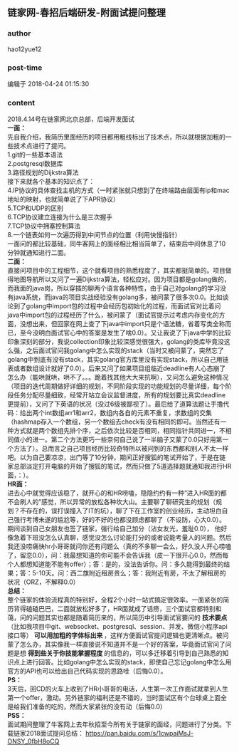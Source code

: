 ## 链家网-春招后端研发-附面试提问整理
### author 
hao12yue12
### post-time 

编辑于  2018-04-24 01:15:30
### content 
<div class="post-topic-des nc-post-content">
 2018.4.14号在链家网北京总部，后端开发面试
 <br/>
 <strong>
  一面：
 </strong>
 <br/>
 先自我介绍，我简历里面经历的项目都用粗线标出了技术点，所以就根据加粗的一些技术点进行了提问。
 <br/>
 1.git的一些基本语法
 <br/>
 2.postgresql数据库
 <br/>
 3.路径规划的Dijkstra算法
 <br/>
 接下来就各个基本的知识点了：
 <br/>
 4.IP协议的具体查找主机的方式（一时紧张就只想到了在终端路由层面有ip和mac地址的映射，也就简单说了下APR协议）
 <br/>
 5.TCP和UDP的区别
 <br/>
 6.TCP协议建立连接为什么是三次握手
 <br/>
 7.TCP协议中拥塞控制算法
 <br/>
 8.一个链表如何一次遍历得到中间节点的位置（利用快慢指针）
 <br/>
 一面问的都比较基础，同牛客网上的面经相比相当简单了，结束后中间休息了10分钟就通知进行二面。
 <br/>
 <strong>
  二面：
 </strong>
 <br/>
 直接问项目中的工程细节，这个就看项目的熟悉程度了，其实都挺简单的。项目做得地图导航所以又问了一遍Dijkstra算法，轻松应对。因为项目都是golang做的，而我面的java岗，所以穿插的聊两个语言各种特性，由于自己对golang的学习没有java系统，而java的项目实战经验没有golang多，被问蒙了很多次0.0。比如谈论到了golang中import包的过程中会经历包初始化的过程，而面试官对比着问java中import包的过程经历了什么，被问蒙了（面试官提示过考虑内存变化的方面，没想出来，但回家在网上查了下java中import只是个语法糖，省着写类全称而已，至今没明白面试官心中的答案是发生了啥0.0）。又让我说了下java中学的比较印象深刻的部分，我说collection印象比较深感觉很强大，golang的类库毕竟没这么强，之后面试官问我golang中怎么实现的stack（当时又被问蒙了，突然忘了golang中到底有没有stack，其实golang官方库里没有实现stack，所以自己用链表或者数组设计就好了0.0）。后来又问了如果项目组临近deadline有人心态崩了怎么办（能哄就哄，哄不了。。。跪着找其他大大来抗啊），又问怎么避免这种情况（项目的迭代周期做好详细的规划，不同阶段实现的功能规划的尽量详细，每个阶段任务分配尽量细致，经常开站立会议监督进度，所有的规划要比真实deadline更提前），又问了下英语的状况（没过6级被鄙视了）。最后给了道算法题让手撸代码：给出两个int数组arr1和arr2，数组内各自的元素不重复，求数组的交集（hashmap存入一个数组，另一个数组去check有没有相同的即可。当然还有一种方式就是两个数组先排个序，之后依次比较是否相同，相同指针共同进一，不相同值小的进一。第二个方法更巧一些奈何自己说了一半脑子又蒙了0.0只好用第一个方法了）。总而言之自己项目经历比较奇特所以被问到的东西都和别人不太一样吧。以为自己要凉凉，出门等了10分钟，期间正好搜狐的笔试开始了，于是在链家总部淡定打开电脑的开始了搜狐的笔试，然而只做了5道选择题就通知我进行HR面，：）。
 <br/>
 <strong>
  HR面：
 </strong>
 <br/>
 进去心中就觉得应该稳了，就开心的和HR唠嗑，隐隐约约有一种“进入HR面的都不会刷人的”感觉，所以异常的放松各种坎大山。主要聊了聊研究生的规划（规划？不存在的，误打误撞入了IT的坑），聊了下在工作室的创业经历，主动坦白自己强行考博未遂的尴尬等，好的不好的也都没顾虑都聊了（不设防，心大0.0）。
 <span>
  期间谈到自己女朋友也签了链家，强行给自己加分（沾女友光，羞耻0.0），
 </span>
 他好像急着下班没怎么认真聊，感觉没怎么讨论能打分的或者说能考量人的问题。然后我还没唠痛快hr小哥哥就问你还有问题么（真的不多聊一会么，好久没人开心唠嗑了，留恋0.0），问：我最想知道的你可能不会告诉我（皮一下很开心0.0，然而每个人都想知道能不能有offer）；答：是的，没法告诉你。问：多久能得到最终的结果；答：5-10天。问：西二旗附近租房贵么；答：我附近有房，不太了解租房的状况（ORZ，不解释0.0）
 <br/>
 <strong>
  总结：
 </strong>
 <br/>
 整个链家的体验流程真的特别好，全程2个小时一站式搞定很效率。一面紧张的简历背得磕磕巴巴，二面就放松好多了，HR面就成了话痨，三个面试官都特别和蔼，问的问题其实也都是随着简历来的，所以简历中引导面试官要问的
 <strong>
  技术要点
 </strong>
 （比如我项目中git、websocket、postgresql、session、并发、微信小程序api接口等）
 <strong>
  可以用加粗的字体标出来
 </strong>
 ，这样方便面试官提问逻辑也更清晰点。被问蒙了怎么办，其实像我一样直接说不知道并不是一个好的答案，毕竟面试官问了问题是想
 <strong>
  得到些关于你技能掌握程度
 </strong>
 的信息的，可以多迁移着引导到自己熟悉的知识点上进行回答。比如golang中怎么实现的stack，即使自己忘记golang中怎么用官方的API也可以给出自己代码实现的思路哇（后悔0.0）。
 <br/>
 <strong>
  PS：
 </strong>
 <br/>
 <div>
  3天后，回CD的火车上收到了HR小哥哥的电话，人生第一次工作面试就拿到人生第一个offer，激动。另外链家的福利还是不错的，当时面试区有个台球桌上面全是给我们准备的吃的，然而大家紧张的没有动（后悔0.0）
 </div>
 <div>
  <strong>
   PSS：
  </strong>
 </div>
 <div>
  面试期间整理了牛客网上去年秋招至今所有关于链家的面经，问题进行了分类。下载链家2018面试提问总结：
  <a href="https://pan.baidu.com/s/1cwpaiMsJ-ONSY_0fbH8oCQ" target="_blank">
   https://pan.baidu.com/s/1cwpaiMsJ-ONSY_0fbH8oCQ
  </a>
 </div>
</div>
